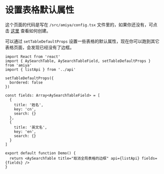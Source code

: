 # 设置表格默认属性

这个页面的代码是写在 `/src/amiya/config.tsx` 文件里的，如果你还没有，可点击 [这里](../) 查看如何创建。

可以通过 `setTableDefaultProps` 设置一些表格的默认属性，现在你可以跑到其它表格页面，会发现已经没有了边框。

```tsx
import React from 'react'
import { AySearchTable, AySearchTableField, setTableDefaultProps } from 'amiya'
import { listApi } from '../api'

setTableDefaultProps({
  bordered: false
})

const fields: Array<AySearchTableField> = [
  {
    title: '姓名',
    key: 'cn',
    search: {}
  },
  {
    title: '英文名',
    key: 'en',
    search: {}
  }
]

export default function Demo() {
  return <AySearchTable title="取消全局表格的边框" api={listApi} fields={fields} />
}
```
